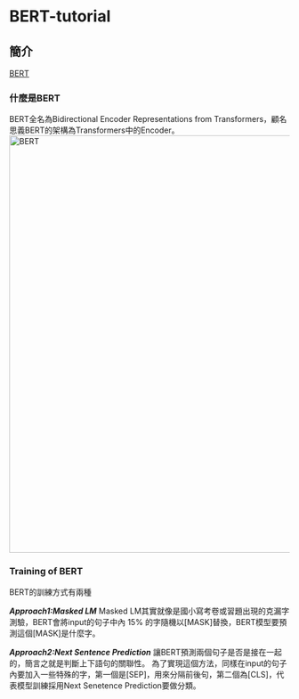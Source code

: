 # BERT-tutorial
## 簡介
[BERT](https://github.com/google-research/bert)
### 什麼是BERT
BERT全名為Bidirectional Encoder Representations from Transformers，顧名思義BERT的架構為Transformers中的Encoder。
<img src="https://i.imgur.com/ZYBeNQF.png" alt="BERT" width="750"/>

### Training of BERT
BERT的訓練方式有兩種

***Approach1:Masked LM***
Masked LM其實就像是國小寫考卷或習題出現的克漏字測驗，BERT會將input的句子中內 15% 的字隨機以[MASK]替換，BERT模型要預測這個[MASK]是什麼字。

***Approach2:Next Sentence Prediction***
讓BERT預測兩個句子是否是接在一起的，簡言之就是判斷上下語句的關聯性。 
為了實現這個方法，同樣在input的句子內要加入一些特殊的字，第一個是[SEP]，用來分隔前後句，第二個為[CLS]，代表模型訓練採用Next Senetence Prediction要做分類。
